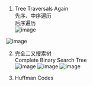 1. Tree Traversals Again  
先序、中序遍历  
后序遍历  
  ![image](https://user-images.githubusercontent.com/50080058/118445227-bd6ff680-b720-11eb-87ed-703fe542ae66.png)

  ![image](https://user-images.githubusercontent.com/50080058/118445158-a92bf980-b720-11eb-9340-30d0e6645e51.png)
  
  
2. 完全二叉搜索树  
Complete Binary Search Tree  
  ![image](https://user-images.githubusercontent.com/50080058/118448448-96b3bf00-b724-11eb-9a81-66d3f3d340e9.png)
  ![image](https://user-images.githubusercontent.com/50080058/118448468-9e736380-b724-11eb-9394-d891b92f191b.png)
  ![image](https://user-images.githubusercontent.com/50080058/118448501-a8956200-b724-11eb-9238-9541cedc1f91.png)

3. Huffman Codes  
